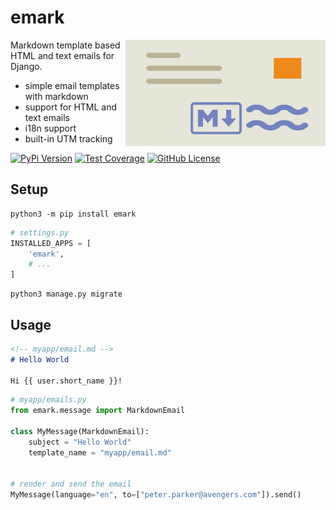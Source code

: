 # emark

<img alt="emark logo: envelope with markdown stamp" src="emark-logo.png" width="320" height="170" align="right">

Markdown template based HTML and text emails for Django.

* simple email templates with markdown
* support for HTML and text emails
* i18n support
* built-in UTM tracking

[![PyPi Version](https://img.shields.io/pypi/v/emark.svg)](https://pypi.python.org/pypi/emark/)
[![Test Coverage](https://codecov.io/gh/voiio/emark/branch/main/graph/badge.svg)](https://codecov.io/gh/voiio/emark)
[![GitHub License](https://img.shields.io/github/license/voiio/emark)](https://raw.githubusercontent.com/voiio/emark/master/LICENSE)

## Setup

```shell
python3 -m pip install emark
```

```python
# settings.py
INSTALLED_APPS = [
    'emark',
    # ...
]
```

```shell
python3 manage.py migrate
```

## Usage

```markdown
<!-- myapp/email.md -->
# Hello World

Hi {{ user.short_name }}!
```

```python
# myapp/emails.py
from emark.message import MarkdownEmail

class MyMessage(MarkdownEmail):
    subject = "Hello World"
    template_name = "myapp/email.md"


# render and send the email
MyMessage(language="en", to=["peter.parker@avengers.com"]).send()
```
